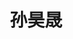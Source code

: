---
title: "孙昊晟" # 姓名
position: "硕士" # 写硕士或博士
contact: "sunhaosheng@mail.nankai.edu.cn" # 邮箱
description: "自重构运动规划与控制" # 研究课题
photo: "/url_test/student/sunhaosheng/photo.jpg" # 把wanghai改成自己名字的拼音
place: 1
item:
- 河北工业大学学士 # 改成自己的最高学位
- 2023年挑战杯天津市二等奖 # 个人成果奖项奖励，总共不要超过4条，精简写
- 2023年互联网+天津市铜奖
- 南开大学一等公能奖学金
---